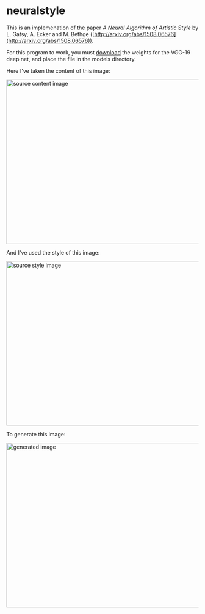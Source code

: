 # neuralstyle

This is an implemenation of the paper *A Neural Algorithm of Artistic Style* by L. Gatsy, A. Ecker and M. Bethge ([http://arxiv.org/abs/1508.06576](http://arxiv.org/abs/1508.06576)).

For this program to work, you must [download](https://s3.amazonaws.com/lasagne/recipes/pretrained/imagenet/vgg19.pkl) the weights for the VGG-19 deep net, and place the file in the models directory.

Here I've taken the content of this image:

<img src="https://raw.githubusercontent.com/lhannest/neuralstyle/master/images/big_photo.jpg" alt="source content image" width="650" height="430">

And I've used the style of this image:

<img src="https://raw.githubusercontent.com/lhannest/neuralstyle/master/images/big_art.jpg" alt="source style image" width="650" height="430">

To generate this image:

<img src="https://raw.githubusercontent.com/lhannest/neuralstyle/master/images/results/result2.png" alt="generated image" width="650" height="430">
